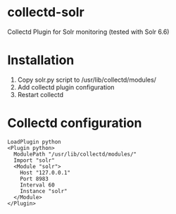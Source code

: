 # collectd-solr
Collectd Plugin for Solr monitoring (tested with Solr 6.6)

# Installation
1. Copy solr.py script to /usr/lib/collectd/modules/
2. Add collectd plugin configuration
3. Restart collectd

# Collectd configuration
```
LoadPlugin python
<Plugin python>
  ModulePath "/usr/lib/collectd/modules/"
  Import "solr"
  <Module "solr">
    Host "127.0.0.1"
    Port 8983
    Interval 60
    Instance "solr"
  </Module>
</Plugin>
```

